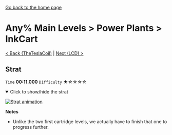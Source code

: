 [Go back to the home page](https://github.com/Doublevil/scbspeedrun)

# Any% Main Levels > Power Plants > InkCart

[< Back (TheTeslaCoil)](https://github.com/Doublevil/scbspeedrun/blob/main/levels/any_ml/pp/TheTeslaCoil.md) | [Next (LCD) >](https://github.com/Doublevil/scbspeedrun/blob/main/levels/any_ml/LCD/LCD.md)

## Strat

`Time` **00:11.000** `Difficulty` ★☆☆☆☆
<details open>
  <summary>Click to show/hide the strat</summary>

  [![Strat animation](https://github.com/Doublevil/scbspeedrun/blob/main/media/levels/pp/InkCart_Strat.webp)](https://github.com/Doublevil/scbspeedrun/blob/main/media/levels/pp/InkCart_Strat.mp4?raw=true)

  **Notes**
  - Unlike the two first cartridge levels, we actually have to finish that one to progress further.
</details>
